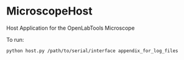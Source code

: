 MicroscopeHost
==============

Host Application for the OpenLabTools Microscope

To run:

```bash
python host.py /path/to/serial/interface appendix_for_log_files
```
